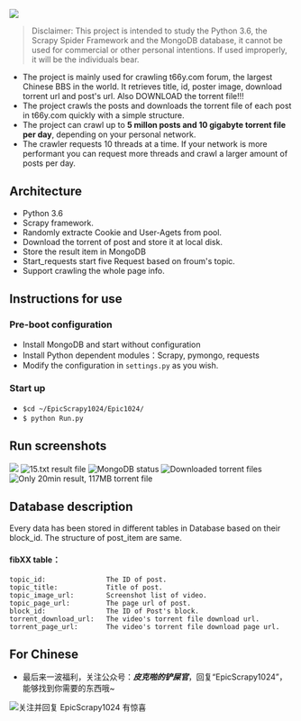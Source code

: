 
![][py3x]

> Disclaimer: This project is intended to study the Python 3.6, the Scrapy Spider Framework and the MongoDB database, it cannot be used for commercial or other personal intentions. If used improperly, it will be the individuals bear.

* The project is mainly used for crawling t66y.com forum, the largest Chinese BBS in the world. It retrieves title, id, poster image, download torrent url and post's url. Also DOWNLOAD the torrent file!!!
* The project crawls the posts and downloads the torrent file of each post in t66y.com quickly with a simple structure.
* The project can crawl up to **5 millon posts and 10 gigabyte torrent file per day**, depending on your personal network. 
* The crawler requests 10 threads at a time. If your network is more performant you can request more threads and crawl a larger amount of posts per day. 


## Architecture

* Python 3.6
* Scrapy framework.
* Randomly extracte Cookie and User-Agets from pool.
* Download the torrent of post and store it at local disk.
* Store the result item in MongoDB
* Start_requests start five Request based on froum's topic.
* Support crawling the whole page info.


## Instructions for use

### Pre-boot configuration

* Install MongoDB and start without configuration
* Install Python dependent modules：Scrapy, pymongo, requests
* Modify the configuration in `settings.py` as you wish.

### Start up

* `$cd ~/EpicScrapy1024/Epic1024/`
* `$ python Run.py`


## Run screenshots
![](https://wx4.sinaimg.cn/mw1024/a726c4d3gy1fr9p3tn7pyg20sb0dl1ky.gif)
![15.txt result file](https://mmbiz.qpic.cn/mmbiz_png/jA4Qc7C9IZSP5NvCWOHL0yuZ8w5KyibISsVRic2XxECG7ZTArjGJew2YEdXNicSVTp5dGiaaaEKaMHxxHkSBc8SoFw/0?wx_fmt=png)
![MongoDB status](https://mmbiz.qpic.cn/mmbiz_png/jA4Qc7C9IZSP5NvCWOHL0yuZ8w5KyibISwvFicyK9A1rJffECHmlHzcKaiczowIRqU4dmcy2VKs0ib4QG3hC0w9ia1w/0?wx_fmt=png)
![Downloaded torrent files](https://mmbiz.qpic.cn/mmbiz_png/jA4Qc7C9IZSP5NvCWOHL0yuZ8w5KyibISseQ4lHD6ia9jsVutsY1ib6DT00SGtw0N1ojeNJB0geUnUXwdLtJjNbFg/0?wx_fmt=png)
![Only 20min result, 117MB torrent file](https://mmbiz.qpic.cn/mmbiz_png/jA4Qc7C9IZSP5NvCWOHL0yuZ8w5KyibIS6aq4pfC2O5FMOUKaia8QeNXLdtah4vph0eGtLKz2ABmaj7vyUgYzypg/0?wx_fmt=png)

## Database description

Every data has been stored in different tables in Database based on their block_id. The structure of post_item are same.

#### fibXX table：
  
    topic_id:               The ID of post.
    topic_title:            Title of post.
    topic_image_url:        Screenshot list of video.
    topic_page_url:         The page url of post.
    block_id:               The ID of Post's block.
    torrent_download_url:   The video's torrent file download url.
    torrent_page_url:       The video's torrent file download page url.

## For Chinese

* 最后来一波福利，关注公众号：***皮克啪的铲屎官***，回复“EpicScrapy1024”，能够找到你需要的东西哦~

![关注并回复 EpicScrapy1024 有惊喜](https://mmbiz.qpic.cn/mmbiz_jpg/jA4Qc7C9IZS5CU8Eicxw9K4kIY8BibzDJX6QiahNQ0wDC2HLheXWp6CpITXBWcxt6E4SRlxHJyrxNO6v6TlKMgeUg/0?wx_fmt=jpeg)




[py3x]: https://img.shields.io/badge/python-3.x-brightgreen.svg
